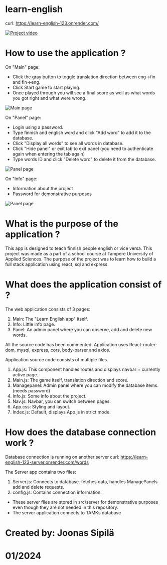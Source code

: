 # learn-english

curl: https://learn-english-123.onrender.com/

[![Project video](https://youtu.be/-CVtge5ls2k?si=wid19M-cofw-hC5H/default.jpg)](https://youtu.be/-CVtge5ls2k?si=YpE-UvDcM9bxJsAl "Project video")

# How to use the application ?

On "Main" page:

- Click the gray button to toggle translation direction between eng->fin and fin->eng.
- Click Start game to start playing.
- Once played through you will see a final score as well as what words
  you got right and what were wrong.

![Main page](https://ibb.co/KGRDSdy)

On "Panel" page:

- Login using a password.
- Type finnish and english word and click "Add word" to add it to the database.
- Click "Display all words" to see all words in database.
- Click "Hide panel" or exit tab to exit panel (you need to authenticate again when entering the tab again)
- Type words ID and click "Delete word" to delete it from the database.

![Panel page](https://ibb.co/KGRDSdy)

On "Info" page:

- Information about the project
- Password for demonstrative purposes

![Panel page](https://ibb.co/ykD9Z8b)

# What is the purpose of the application ?

This app is designed to teach finnish people english or vice versa.
This project was made as a part of a school course at Tampere University of Applied Sciences.
The purpose of the project was to learn how to build a full stack application using react, sql and express.

# What does the application consist of ?

The web application consists of 3 pages:

1. Main: The "Learn English app" itself.
2. Info: Little info page.
3. Panel: An admin panel where you can observe, add and delete new words.

All the source code has been commented.
Application uses React-router-dom, mysql, express, cors, body-parser and axios.

Application source code consists of multiple files.

1. App.js: This component handles routes and displays navbar + currently active page.
2. Main.js: The game itself, translation direction and score.
3. Managepanel: Admin panel where you can modify the database items. (needs password)
4. Info.js: Some info about the project.
5. Nav.js: Navbar, you can switch between pages.
6. App.css: Styling and layout.
7. Index.js: Default, displays App.js in strict mode.

# How does the database connection work ?

Database connection is running on another server
curl: https://learn-english-123-server.onrender.com/words

The Server app contains two files:

1. Server.js: Connects to database. fetches data, handles ManagePanels add and delete requests.
2. config.js: Contains connection information.

- These server files are stored in src/server for demonstrative purposes even though they are not needed in this repository.
- The server application connects to TAMKs database

# Created by: Joonas Sipilä

# 01/2024
